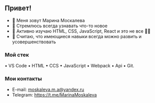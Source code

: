 ## Привет!
- 👋 Меня зовут Марина Москалева
- 👀 Стремлюсь всегда узнавать что-то новое 
- 🌱 Активно изучаю HTML, CSS, JavaScript, React и это не все 🐱‍🏍
- 💞️ Считаю, что имеющиеся навыки всегда можно развить и усовершенствовать

### Мой стек
• VS Code • HTML • CCS • JavaScript • Webpack • Api • Git.

### Мои контакты
- E-mail: moskaleva.m.a@yandex.ru
- Telegram: https://t.me/MarinaMoskaleva
